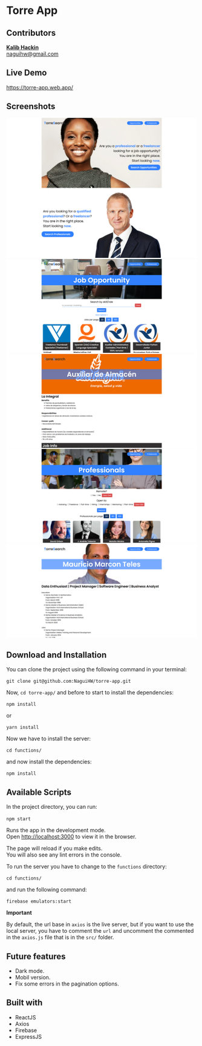 # Torre App

## Contributors
**[Kalib Hackin](https://github.com/NaguiHW)**<br>
naguihw@gmail.com

## Live Demo
https://torre-app.web.app/

## Screenshots
![Home](screenshots/home.jpg?raw=true "Home")
![Jobs](screenshots/jobs.png?raw=true "Jobs")
![Job Detail](screenshots/jobdetail.png?raw=true "Job Detail")
![Professionals](screenshots/professionals.png?raw=true "Professionals")
![Professional Detail](screenshots/professionaldetail.png?raw=true "Professional Detail")

## Download and Installation

You can clone the project using the following command in your terminal:
```
git clone git@github.com:NaguiHW/torre-app.git
```
Now, `cd torre-app/` and before to start to install the dependencies:
```
npm install
```
or
```
yarn install
```
Now we have to install the server:
```
cd functions/
```
and now install the dependencies:
```
npm install
```

## Available Scripts

In the project directory, you can run:

`npm start`

Runs the app in the development mode.<br />
Open [http://localhost:3000](http://localhost:3000) to view it in the browser.

The page will reload if you make edits.<br />
You will also see any lint errors in the console.

To run the server you have to change to the `functions` directory:
```
cd functions/
```
and run the following command:
```
firebase emulators:start
```
**Important**

By default, the url base in `axios` is the live server, but if you want to use the local server, you have to comment the `url` and uncomment the commented in the `axios.js` file that is in the `src/` folder.

## Future features
- Dark mode.
- Mobil version.
- Fix some errors in the pagination options.

## Built with
- ReactJS
- Axios
- Firebase
- ExpressJS